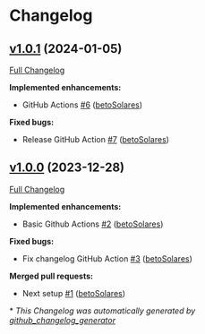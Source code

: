 # Changelog

## [v1.0.1](https://github.com/betoSolares/startpage/tree/v1.0.1) (2024-01-05)

[Full Changelog](https://github.com/betoSolares/startpage/compare/v1.0.0...v1.0.1)

**Implemented enhancements:**

- GitHub Actions [\#6](https://github.com/betoSolares/startpage/pull/6) ([betoSolares](https://github.com/betoSolares))

**Fixed bugs:**

- Release GitHub Action [\#7](https://github.com/betoSolares/startpage/pull/7) ([betoSolares](https://github.com/betoSolares))

## [v1.0.0](https://github.com/betoSolares/startpage/tree/v1.0.0) (2023-12-28)

[Full Changelog](https://github.com/betoSolares/startpage/compare/5c9240e9cad56eee44e92f731539537627d48324...v1.0.0)

**Implemented enhancements:**

- Basic Github Actions [\#2](https://github.com/betoSolares/startpage/pull/2) ([betoSolares](https://github.com/betoSolares))

**Fixed bugs:**

- Fix changelog GitHub Action [\#3](https://github.com/betoSolares/startpage/pull/3) ([betoSolares](https://github.com/betoSolares))

**Merged pull requests:**

- Next setup [\#1](https://github.com/betoSolares/startpage/pull/1) ([betoSolares](https://github.com/betoSolares))



\* *This Changelog was automatically generated by [github_changelog_generator](https://github.com/github-changelog-generator/github-changelog-generator)*
